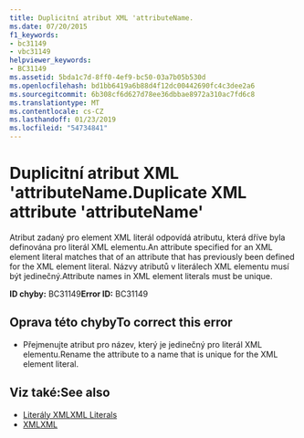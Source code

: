 ```yaml
---
title: Duplicitní atribut XML 'attributeName.
ms.date: 07/20/2015
f1_keywords:
- bc31149
- vbc31149
helpviewer_keywords:
- BC31149
ms.assetid: 5bda1c7d-8ff0-4ef9-bc50-03a7b05b530d
ms.openlocfilehash: bd1bb6419a6b88d4f12dc00442690fc4c3dee2a6
ms.sourcegitcommit: 6b308cf6d627d78ee36dbbae8972a310ac7fd6c8
ms.translationtype: MT
ms.contentlocale: cs-CZ
ms.lasthandoff: 01/23/2019
ms.locfileid: "54734841"
---
```

# <a name="duplicate-xml-attribute-attributename"></a><span data-ttu-id="9d5c4-102">Duplicitní atribut XML 'attributeName.</span><span class="sxs-lookup"><span data-stu-id="9d5c4-102">Duplicate XML attribute 'attributeName'</span></span>
<span data-ttu-id="9d5c4-103">Atribut zadaný pro element XML literál odpovídá atributu, která dříve byla definována pro literál XML elementu.</span><span class="sxs-lookup"><span data-stu-id="9d5c4-103">An attribute specified for an XML element literal matches that of an attribute that has previously been defined for the XML element literal.</span></span> <span data-ttu-id="9d5c4-104">Názvy atributů v literálech XML elementu musí být jedinečný.</span><span class="sxs-lookup"><span data-stu-id="9d5c4-104">Attribute names in XML element literals must be unique.</span></span>  
  
 <span data-ttu-id="9d5c4-105">**ID chyby:** BC31149</span><span class="sxs-lookup"><span data-stu-id="9d5c4-105">**Error ID:** BC31149</span></span>  
  
## <a name="to-correct-this-error"></a><span data-ttu-id="9d5c4-106">Oprava této chyby</span><span class="sxs-lookup"><span data-stu-id="9d5c4-106">To correct this error</span></span>  
  
-   <span data-ttu-id="9d5c4-107">Přejmenujte atribut pro název, který je jedinečný pro literál XML elementu.</span><span class="sxs-lookup"><span data-stu-id="9d5c4-107">Rename the attribute to a name that is unique for the XML element literal.</span></span>  
  
## <a name="see-also"></a><span data-ttu-id="9d5c4-108">Viz také:</span><span class="sxs-lookup"><span data-stu-id="9d5c4-108">See also</span></span>
- [<span data-ttu-id="9d5c4-109">Literály XML</span><span class="sxs-lookup"><span data-stu-id="9d5c4-109">XML Literals</span></span>](../../visual-basic/language-reference/xml-literals/index.md)
- [<span data-ttu-id="9d5c4-110">XML</span><span class="sxs-lookup"><span data-stu-id="9d5c4-110">XML</span></span>](../../visual-basic/programming-guide/language-features/xml/index.md)
